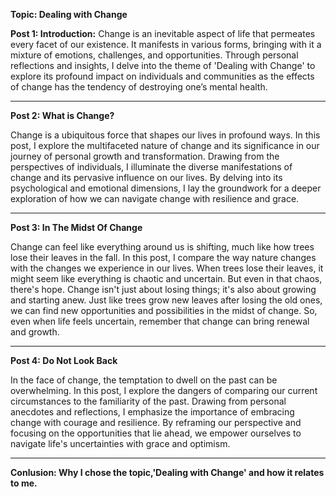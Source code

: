 **Topic: Dealing with Change**

**Post 1: Introduction:**
Change is an inevitable aspect of life that permeates every facet of our existence. It manifests in various forms, bringing with it a mixture of emotions, challenges, and opportunities. Through personal reflections and insights, I delve into the theme of 'Dealing with Change' to explore its profound impact on individuals and communities as the effects of change has the tendency of destroying one’s mental health. 

---
**Post 2: What is Change?**

Change is a ubiquitous force that shapes our lives in profound ways. In this post, I explore the multifaceted nature of change and its significance in our journey of personal growth and transformation. Drawing from the perspectives of individuals, I illuminate the diverse manifestations of change and its pervasive influence on our lives. By delving into its psychological and emotional dimensions, I lay the groundwork for a deeper exploration of how we can navigate change with resilience and grace.

---
**Post 3: In The Midst Of Change**

Change can feel like everything around us is shifting, much like how trees lose their leaves in the fall. In this post, I compare the way nature changes with the changes we experience in our lives. When trees lose their leaves, it might seem like everything is chaotic and uncertain. But even in that chaos, there's hope. Change isn't just about losing things; it's also about growing and starting anew. Just like trees grow new leaves after losing the old ones, we can find new opportunities and possibilities in the midst of change. So, even when life feels uncertain, remember that change can bring renewal and growth.

---
**Post 4: Do Not Look Back**

In the face of change, the temptation to dwell on the past can be overwhelming. In this post, I explore the dangers of comparing our current circumstances to the familiarity of the past. Drawing from personal anecdotes and reflections, I emphasize the importance of embracing change with courage and resilience. By reframing our perspective and focusing on the opportunities that lie ahead, we empower ourselves to navigate life's uncertainties with grace and optimism.

---
**Conlusion: Why I chose the topic,'Dealing with Change' and how it relates to me.**





